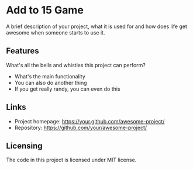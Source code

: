 # Add to 15 Game 
> 

A brief description of your project, what it is used for and how does life get
awesome when someone starts to use it.

## Features

What's all the bells and whistles this project can perform?
* What's the main functionality
* You can also do another thing
* If you get really randy, you can even do this

## Links

- Project homepage: https://your.github.com/awesome-project/
- Repository: https://github.com/your/awesome-project/

## Licensing
The code in this project is licensed under MIT license.
